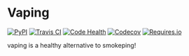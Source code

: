 
# Vaping

[![PyPI](https://img.shields.io/pypi/v/vaping.svg?maxAge=2592000)](https://pypi.python.org/pypi/vaping)
[![Travis CI](https://img.shields.io/travis/20c/vaping.svg?maxAge=2592000)](https://travis-ci.org/20c/vaping)
[![Code Health](https://landscape.io/github/20c/vaping/master/landscape.svg?style=flat)](https://landscape.io/github/20c/vaping/master)
[![Codecov](https://img.shields.io/codecov/c/github/20c/vaping/master.svg?maxAge=2592000)](https://codecov.io/github/20c/vaping)
[![Requires.io](https://img.shields.io/requires/github/20c/vaping.svg?maxAge=2592000)](https://requires.io/github/20c/vaping/requirements)

vaping is a healthy alternative to smokeping!

